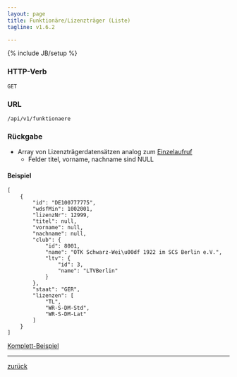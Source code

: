 ```yaml
---
layout: page
title: Funktionäre/Lizenzträger (Liste)
tagline: v1.6.2

---
```

{% include JB/setup %}

### HTTP-Verb ###
	GET

### URL ###
	/api/v1/funktionaere 

### Rückgabe ###

* Array von Lizenzträgerdatensätzen analog zum [Einzelaufruf](funktionaer_einzelaufruf.html)
  * Felder titel, vorname, nachname sind NULL

#### Beispiel ####

<pre class="line-numbers"><code class="language-javascript">[
    {
        "id": "DE100777775",
        "wdsfMin": 1002001,
        "lizenzNr": 12999,
        "titel": null,
        "vorname": null,
        "nachname": null,
        "club": {
            "id": 8001,
            "name": "OTK Schwarz-Wei\u00df 1922 im SCS Berlin e.V.",
            "ltv": {
                "id": 3,
                "name": "LTVBerlin"
            }
        },
        "staat": "GER",
        "lizenzen": [
            "TL",
            "WR-S-DM-Std",
            "WR-S-DM-Lat"
        ]
    }
]</code></pre>

[Komplett-Beispiel](../../examples/funktionaere.json)

* * *

[zurück](javascript:history.go(-1))
